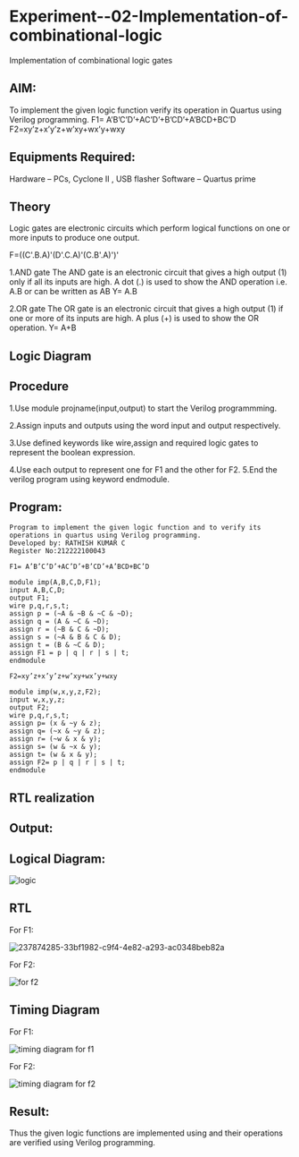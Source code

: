 # Experiment--02-Implementation-of-combinational-logic
Implementation of combinational logic gates
 
## AIM:
To implement the given logic function verify its operation in Quartus using Verilog programming.
 F1= A’B’C’D’+AC’D’+B’CD’+A’BCD+BC’D
F2=xy’z+x’y’z+w’xy+wx’y+wxy
 
 
 
## Equipments Required:
  Hardware – PCs, Cyclone II , USB flasher Software – Quartus prime


## Theory
Logic gates are electronic circuits which perform logical functions on one or more inputs to produce one output.

F=((C'.B.A)'(D'.C.A)'(C.B'.A)')'

1.AND gate The AND gate is an electronic circuit that gives a high output (1) only if all its inputs are high. A dot (.) is used to show the AND operation i.e. A.B or can be written as AB Y= A.B

2.OR gate The OR gate is an electronic circuit that gives a high output (1) if one or more of its inputs are high. A plus (+) is used to show the OR operation. Y= A+B
 

## Logic Diagram
## Procedure

1.Use module projname(input,output) to start the Verilog programmming.

2.Assign inputs and outputs using the word input and output respectively. 

3.Use defined keywords like wire,assign and required logic gates to represent the boolean expression. 

4.Use each output to represent one for F1 and the other for F2. 5.End the verilog program using keyword endmodule.

## Program:
```
Program to implement the given logic function and to verify its operations in quartus using Verilog programming.
Developed by: RATHISH KUMAR C
Register No:212222100043

F1= A’B’C’D’+AC’D’+B’CD’+A’BCD+BC’D

module imp(A,B,C,D,F1);
input A,B,C,D;
output F1;
wire p,q,r,s,t;
assign p = (~A & ~B & ~C & ~D);
assign q = (A & ~C & ~D);
assign r = (~B & C & ~D);
assign s = (~A & B & C & D);
assign t = (B & ~C & D);
assign F1 = p | q | r | s | t;
endmodule

F2=xy’z+x’y’z+w’xy+wx’y+wxy

module imp(w,x,y,z,F2);
input w,x,y,z;
output F2;
wire p,q,r,s,t;
assign p= (x & ~y & z);
assign q= (~x & ~y & z);
assign r= (~w & x & y);
assign s= (w & ~x & y);
assign t= (w & x & y);
assign F2= p | q | r | s | t;
endmodule
```
## RTL realization
## Output:
## Logical Diagram:
![logic](https://github.com/pradeepsiva20/Experiment--02-Implementation-of-combinational-logic-/assets/120539823/7910c1b5-59f8-475d-8bd9-c6f9b9dc602b)

## RTL
  For F1:
  
![237874285-33bf1982-c9f4-4e82-a293-ac0348beb82a](https://github.com/pradeepsiva20/Experiment--02-Implementation-of-combinational-logic-/assets/120539823/023d8b44-a950-4ad1-9922-67b636c91a47)

  For F2:
  
![for f2](https://github.com/pradeepsiva20/Experiment--02-Implementation-of-combinational-logic-/assets/120539823/a91f10ff-fbc9-4a25-836f-935925f71369)

## Timing Diagram
  For F1:
  
![timing diagram for f1](https://github.com/pradeepsiva20/Experiment--02-Implementation-of-combinational-logic-/assets/120539823/7142e9d1-a309-46c5-95bd-ab9c27a929ad)

  For F2:
  
![timing diagram for f2](https://github.com/pradeepsiva20/Experiment--02-Implementation-of-combinational-logic-/assets/120539823/297ca42b-86fe-4317-9241-2089dc3d25a6)

## Result:
Thus the given logic functions are implemented using  and their operations are verified using Verilog programming.
